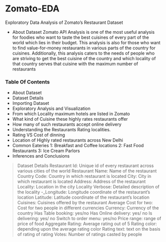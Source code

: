 # Zomato-EDA
Exploratory Data Analysis of Zomato’s Restaurant Dataset

- About Dataset
Zomato API Analysis is one of the most useful analysis for foodies who want to taste the best cuisines of every part of the world which lies in their budget. This analysis is also for those who want to find value-for-money restaurants in various parts of the country for cuisines. Additionally, this analysis caters to the needs of people who are striving to get the best cuisine of the country and which locality of that country serves that cuisine with the maximum number of restaurants

### Table Of Contents
 - About Dataset
 - Dataset Details
- Importing Dataset
- Exploratory Analysis and Visualization
- From which Locality maximum hotels are listed in Zomato
- What kind of Cuisine these highly rates restaurants offer
- How many of such restaurants accept online delivery
- Understanding the Restaurants Rating localities.
- Rating VS Cost of dinning
- Location of Highly rated restaurants across New Delhi
- Common Eateries
   1: Breakfast and Coffee locations
   2: Fast Food Restaurants
   3: Ice Cream Parlors
- Inferences and Conclusions

> Dataset Details
> Restaurant Id: Unique id of every restaurant across various cities of the world
Restaurant Name: Name of the restaurant
Country Code: Country in which restaurant is located
City: City in which restaurant is located
Address: Address of the restaurant
Locality: Location in the city
Locality Verbose: Detailed description of the locality -_Longitude: Longitude coordinate of the restaurant’s location
Latitude: Latitude coordinate of the restaurant’s location
Cuisines: Cuisines offered by the restaurant
Average Cost for two: Cost for two people in different currencies 
Currency: Currency of the country
Has Table booking: yes/no
Has Online delivery: yes/ no
Is delivering: yes/ no
Switch to order menu: yes/no
Price range: range of price of food
Aggregate Rating: Average rating out of 5
Rating color: depending upon the average rating color
Rating text: text on the basis of rating of rating
Votes: Number of ratings casted by people

